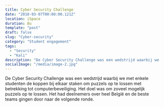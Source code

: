 ```yaml
---
title: Cyber Security Challenge
date: "2018-03-07T00:00:00.121Z"
location: iSpace
duration: 8u
template: "post"
draft: false
slug: "Cyber-security"
category: "Student engagement"
tags:
  - "Security"
  - "Kali"
description: "De Cyber Security Challenge was een wedstrijd waarbij we met enkele studenten de koppen bij elkaar staken om puzzels op te lossen ..."
socialImage: "/media/image-2.jpg"
---
```


<!-- ![Ida](/media/portfolio/ida.png) -->

De Cyber Security Challenge was een wedstrijd waarbij we met enkele studenten de koppen bij elkaar staken om puzzels op te lossen met betrekking tot computerbeveiliging. Het doel was om zoveel mogelijk puzzels op te lossen. Het had deelnemers over heel België en de beste teams gingen door naar de volgende ronde.
